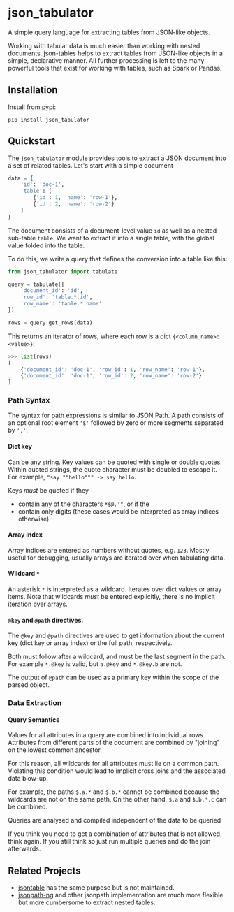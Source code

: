 # json_tabulator

A simple query language for extracting tables from JSON-like objects.

Working with tabular data is much easier than working with nested documents. json-tables helps to extract tables from JSON-like objects in a simple, declarative manner. All further processing is left to the many powerful tools that exist for working with tables, such as Spark or Pandas.


## Installation

Install from pypi:

```shell
pip install json_tabulator
```

## Quickstart

The `json_tabulator` module provides tools to extract a JSON document into a set of related tables. Let's start with a simple document

```python
data = {
    'id': 'doc-1',
    'table': [
        {'id': 1, 'name': 'row-1'},
        {'id': 2, 'name': 'row-2'}
    ]
}
```

The document consists of a document-level value `id` as well as a nested sub-table `table`. We want to extract it into a single table, with the global value folded into the table.

To do this, we write a query that defines the conversion into a table like this:

```python
from json_tabulator import tabulate

query = tabulate({
    'document_id': 'id',
    'row_id': 'table.*.id',
    'row_name': 'table.*.name'
})

rows = query.get_rows(data)
```

This returns an iterator of rows, where each row is a dict `{<column_name>: <value>}`:

```python
>>> list(rows)
[
    {'document_id': 'doc-1', 'row_id': 1, 'row_name': 'row-1'},
    {'document_id': 'doc-1', 'row_id': 2, 'row_name': 'row-2'}
]
```

### Path Syntax

The syntax for path expressions is similar to JSON Path. A path consists of an optional root element `'$'` followed by zero or more segments separated by `'.'`.

#### Dict key

Can be any string. Key values can be quoted with single or double quotes. Within quoted strings, the quote character must be doubled to escape it. For example, `"say ""hello""" -> say hello`.

Keys _must_ be quoted if they
* contain any of the characters `*$@.'"`, or if the
* contain only digits (these cases would be interpreted as array indices otherwise)

#### Array index

Array indices are entered as numbers without quotes, e.g. `123`. Mostly useful for debugging, usually arrays are iterated over when tabulating data.

#### Wildcard `*`

An asterisk `*` is interpreted as a wildcard. Iterates over dict values or array items. Note that wildcards _must_ be entered explicitly, there is no implicit iteration over arrays.

#### `@key` and `@path` directives.

The `@key` and `@path` directives are used to get information about the current key (dict key or array index) or the full path, respectively.

Both must follow after a wildcard, and must be the last segment in the path. For example `*.@key` is valid, but `a.@key` and `*.@key.b` are not.

The output of `@path` can be used as a primary key within the scope of the parsed object.

### Data Extraction

#### Query Semantics

Values for all attributes in a query are combined into individual rows. Attributes from different parts of the document are combined by "joining" on the lowest common ancestor.

For this reason, all wildcards for all attributes must lie on a common path. Violating this condition would lead to implicit cross joins and the associated data blow-up.

For example, the paths `$.a.*` and `$.b.*` cannot be combined because the wildcards are not on the same path. On the other hand, `$.a` and `$.b.*.c` can be combined.

Queries are analysed and compiled independent of the data to be queried

If you think you need to get a combination of attributes that is not allowed, think again. If you still think so just run multiple queries and do the join afterwards.

## Related Projects

- [jsontable](https://pypi.org/project/jsontable/) has the same purpose but is not maintained.
- [jsonpath-ng](https://github.com/bridgecrewio/jsonpath-ng) and other jsonpath implementation are much more flexible but more cumbersome to extract nested tables.
